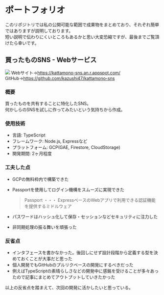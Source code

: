 # ポートフォリオ
このリポジトリでは私の公開可能な範囲で成果物をまとめており、それぞれ簡単ではありますが説明しております。  
短い説明で伝わりにくいところもあるかと思い大変恐縮ですが、最後までご覧頂けたら幸いです。

## 買ったものSNS - Webサービス
![](https://user-images.githubusercontent.com/61966044/114744554-c6b81d00-9d88-11eb-9cb5-9bf9fb87988f.png)
Webサイト→https://kattamono-sns.an.r.appspot.com/  
GitHub→https://github.com/kazushi47/kattamono-sns  
  
### 概要
買ったものを共有することに特化したSNS。  
何かしらのSNSを試しに作ってみたいという気持ちから作成。  

### 使用技術

- 言語: TypeScript
- フレームワーク: Node.js, Expressなど
- プラットフォーム: GCP(GAE, Firestore, CloudStorage)
- 開発期間: 2ヶ月程度

### 工夫した点

- GCPの無料枠内で構築できた
- Passportを使用してログイン機構をスムーズに実現できた

  > Passport ・・・ ExpressベースのWebアプリで利用できる認証機能を提供するミドルウェア

- パスワードはハッシュ化して保存・セッションなどセキュリティに注力した
- 非同期処理の振る舞いを頑張った

### 反省点

- インタフェースを書かなかった。後回しにせず設計段階から定義する型を決めておくことが大事だと思った
- 個人開発でもGitHubのプルリクベースの開発にするべきだった
- 例えばTypeScriptの素晴らしさなどの開発中に感銘を受けることが多々あったので記事にまとめてアウトプットしていきたかった

以上の反省点を踏まえて、次回の開発に活かしたいと思っている。
